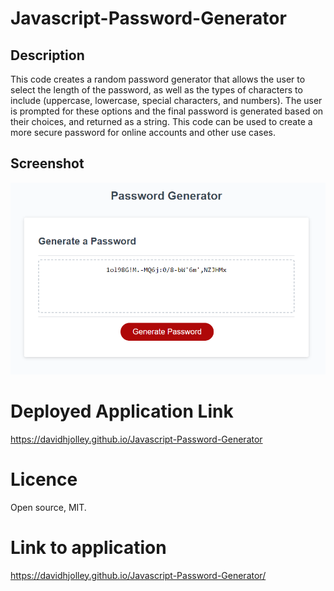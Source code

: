 # Javascript-Password-Generator

## Description 

This code creates a random password generator that allows the user to select the length of the password, as well as the types of characters to include (uppercase, lowercase, special characters, and numbers). 
The user is prompted for these options and the final password is generated based on their choices, and returned as a string. 
This code can be used to create a more secure password for online accounts and other use cases.

## Screenshot

![Screenshot](/assets/Capture.PNG)

# Deployed Application Link 

https://davidhjolley.github.io/Javascript-Password-Generator

# Licence

Open source, MIT.

# Link to application

https://davidhjolley.github.io/Javascript-Password-Generator/
